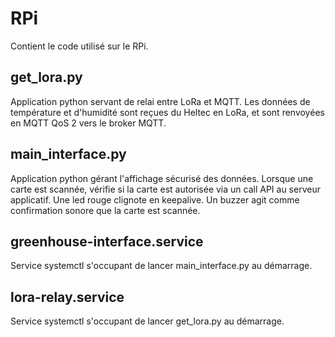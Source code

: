 # RPi
Contient le code utilisé sur le RPi.
## get_lora.py
Application python servant de relai entre LoRa et MQTT.
Les données de température et d'humidité sont reçues du Heltec en LoRa, et sont renvoyées en MQTT QoS 2 vers le broker MQTT.
## main_interface.py
Application python gérant l'affichage sécurisé des données.
Lorsque une carte est scannée, vérifie si la carte est autorisée via un call API au serveur applicatif.
Une led rouge clignote en keepalive.
Un buzzer agit comme confirmation sonore que la carte est scannée.
## greenhouse-interface.service
Service systemctl s'occupant de lancer main_interface.py au démarrage.
## lora-relay.service
Service systemctl s'occupant de lancer get_lora.py au démarrage.